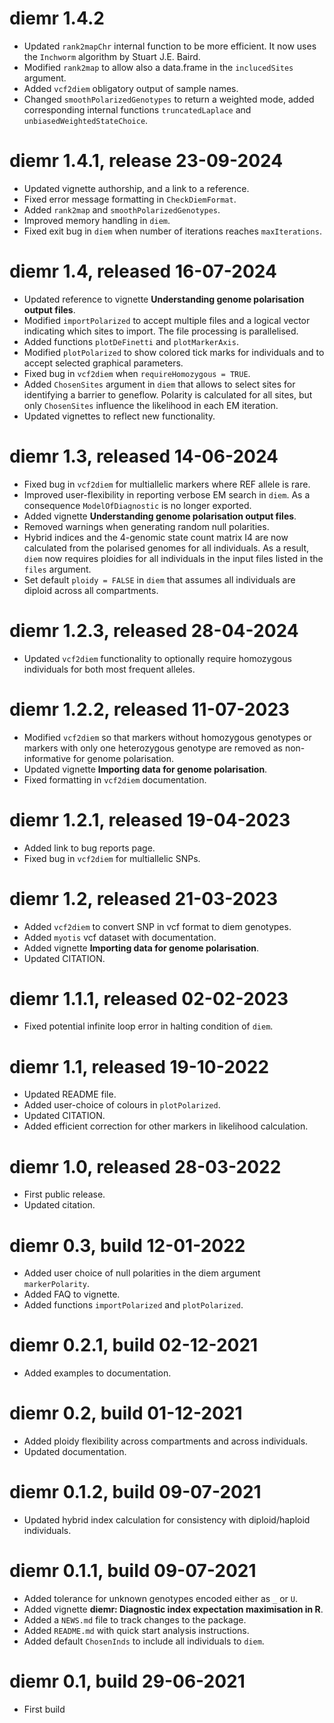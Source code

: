 # diemr 1.4.2

- Updated `rank2mapChr` internal function to be more efficient. It now uses the `Inchworm` algorithm by Stuart J.E. Baird.
- Modified `rank2map` to allow also a data.frame in the `inclucedSites` argument.
- Added `vcf2diem` obligatory output of sample names.
- Changed `smoothPolarizedGenotypes` to return a weighted mode, added corresponding internal functions `truncatedLaplace` and `unbiasedWeightedStateChoice`.


# diemr 1.4.1, release 23-09-2024

- Updated vignette authorship, and a link to a reference. 
- Fixed error message formatting in `CheckDiemFormat`.
- Added `rank2map` and `smoothPolarizedGenotypes`.
- Improved memory handling in `diem`.
- Fixed exit bug in `diem` when number of iterations reaches `maxIterations`. 

# diemr 1.4, released 16-07-2024

- Updated reference to vignette **Understanding genome polarisation output files**.
- Modified `importPolarized` to accept multiple files and a logical vector indicating which sites to import. The file processing is parallelised.
- Added functions `plotDeFinetti` and `plotMarkerAxis`.
- Modified `plotPolarized` to show colored tick marks for individuals and to accept selected graphical parameters.
- Fixed bug in `vcf2diem` when `requireHomozygous = TRUE`.
- Added `ChosenSites` argument in `diem` that allows to select sites for identifying a barrier to geneflow. Polarity is calculated for all sites, but only `ChosenSites` influence the likelihood in each EM iteration.
- Updated vignettes to reflect new functionality.

# diemr 1.3, released 14-06-2024

- Fixed bug in `vcf2diem` for multiallelic markers where REF allele is rare.
- Improved user-flexibility in reporting verbose EM search in `diem`. As a consequence `ModelOfDiagnostic` is no longer exported.
- Added vignette **Understanding genome polarisation output files**.
- Removed warnings when generating random null polarities.
- Hybrid indices and the 4-genomic state count matrix I4 are now calculated from the polarised genomes for all individuals. As a result, `diem` now requires ploidies for all individuals in the input files listed in the `files` argument.
- Set default `ploidy = FALSE` in `diem` that assumes all individuals are diploid across all compartments. 



# diemr 1.2.3, released 28-04-2024

- Updated `vcf2diem` functionality to optionally require homozygous individuals for both most frequent alleles.



# diemr 1.2.2, released 11-07-2023 

- Modified `vcf2diem` so that markers without homozygous genotypes or markers with only one heterozygous genotype are removed as non-informative for genome polarisation.
- Updated vignette **Importing data for genome polarisation**.
- Fixed formatting in `vcf2diem` documentation.


# diemr 1.2.1, released 19-04-2023

- Added link to bug reports page.
- Fixed bug in `vcf2diem` for multiallelic SNPs.


# diemr 1.2, released 21-03-2023

- Added `vcf2diem` to convert SNP in vcf format to diem genotypes.
- Added `myotis` vcf dataset with documentation.
- Added vignette **Importing data for genome polarisation**.
- Updated CITATION.



# diemr 1.1.1, released 02-02-2023

- Fixed potential infinite loop error in halting condition of `diem`.



# diemr 1.1, released 19-10-2022

- Updated README file.
- Added user-choice of colours in `plotPolarized`.
- Updated CITATION.
- Added efficient correction for other markers in likelihood calculation. 



# diemr 1.0, released 28-03-2022

- First public release.
- Updated citation.


# diemr 0.3, build 12-01-2022

- Added user choice of null polarities in the diem argument `markerPolarity`.
- Added FAQ to vignette.
- Added functions `importPolarized` and `plotPolarized`.


# diemr 0.2.1, build 02-12-2021

- Added examples to documentation.


# diemr 0.2, build 01-12-2021

- Added ploidy flexibility across compartments and across individuals.
- Updated documentation.


# diemr 0.1.2, build 09-07-2021

- Updated hybrid index calculation for consistency with diploid/haploid individuals.


# diemr 0.1.1, build 09-07-2021

- Added tolerance for unknown genotypes encoded either as `_` or `U`.
- Added vignette **diemr: Diagnostic index expectation maximisation in R**.
- Added a `NEWS.md` file to track changes to the package.
- Added `README.md` with quick start analysis instructions.
- Added default `ChosenInds` to include all individuals to `diem`. 


# diemr 0.1, build 29-06-2021

- First build